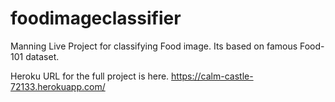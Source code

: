 # foodimageclassifier
Manning Live Project for classifying Food image. Its based on famous Food-101 dataset.

Heroku URL for the full project is here. https://calm-castle-72133.herokuapp.com/